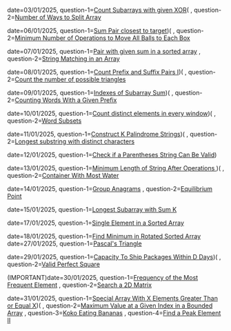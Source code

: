 date=03/01/2025, question-1=[Count Subarrays with given XOR]([https://www.google.com](https://www.geeksforgeeks.org/problems/count-subarray-with-given-xor/1))(
               , question-2=[Number of Ways to Split Array](https://leetcode.com/problems/number-of-ways-to-split-array/description/?envType=daily-question&envId=2025-01-03)

date=06/01/2025, question-1=[Sum Pair closest to target]([https://www.geeksforgeeks.org/problems/pair-in-array-whose-sum-is-closest-to-x1124/1))(
               , question-2=[Minimum Number of Operations to Move All Balls to Each Box](https://leetcode.com/problems/minimum-number-of-operations-to-move-all-balls-to-each-box/description/?envType=daily-question&envId=2025-01-06)


date=07/01/2025, question-1=[Pair with given sum in a sorted array]([https://www.geeksforgeeks.org/problem-of-the-day])
               , question-2=[String Matching in an Array](https://leetcode.com/problems/string-matching-in-an-array/description/?envType=daily-question&envId=2025-01-07)
               
date=08/01/2025, question-1=[Count Prefix and Suffix Pairs I]([https://leetcode.com/problems/count-prefix-and-suffix-pairs-i/description/?envType=daily-question&envId=2025-01-08))(
               , question-2=[Count the number of possible triangles](https://www.geeksforgeeks.org/problems/count-possible-triangles-1587115620/1)


date=09/01/2025, question-1=[Indexes of Subarray Sum]([https://www.geeksforgeeks.org/problems/subarray-with-given-sum-1587115621/1]))(
               , question-2=[Counting Words With a Given Prefix](https://leetcode.com/problems/counting-words-with-a-given-prefix/description/?envType=daily-question&envId=2025-01-09)

date=10/01/2025, question-1=[Count distinct elements in every window]([https://www.geeksforgeeks.org/problems/count-distinct-elements-in-every-window/1]))(
               , question-2=[Word Subsets](https://leetcode.com/problems/word-subsets/description/?envType=daily-question&envId=2025-01-10)   

date=11/01/2025, question-1=[Construct K Palindrome Strings]([https://leetcode.com/problems/construct-k-palindrome-strings/description/?envType=daily-question&envId=2025-01-11]))(
               , question-2=[Longest substring with distinct characters
](https://www.geeksforgeeks.org/problems/longest-distinct-characters-in-string5848/1)  

date=12/01/2025, question-1=[Check if a Parentheses String Can Be Valid]([https://leetcode.com/problems/check-if-a-parentheses-string-can-be-valid/description/?envType=daily-question&envId=2025-01-12]))


date=13/01/2025, question-1=[Minimum Length of String After Operations
]([https://leetcode.com/problems/minimum-length-of-string-after-operations/description/?envType=daily-question&envId=2025-01-13]))(
               , question-2=[Container With Most Water]([https://www.geeksforgeeks.org/problems/container-with-most-water0535/1])
               
date=14/01/2025, question-1=[Group Anagrams]([https://leetcode.com/problems/group-anagrams/submissions/1508339393/])
                , question-2=[Equilibrium Point]([https://geeksforgeeks.org/problems/equilibrium-point-1587115620/1])

date=15/01/2025, question-1=[Longest Subarray with Sum K]([https://www.geeksforgeeks.org/problems/longest-sub-array-with-sum-k0809/1])

date=17/01/2025, question-1=[Single Element in a Sorted Array]([https://leetcode.com/problems/single-element-in-a-sorted-array/description/])

date=18/01/2025, question-1=[Find Minimum in Rotated Sorted Array]([https://leetcode.com/problems/find-minimum-in-rotated-sorted-array/submissions/1512708939/])
date=27/01/2025, question-1=[Pascal's Triangle]([https://leetcode.com/problems/pascals-triangle/description/])


date=29/01/2025, question-1=[Capacity To Ship Packages Within D Days]([https://leetcode.com/problems/capacity-to-ship-packages-within-d-days/description/))(
               , question-2=[Valid Perfect Square](https://leetcode.com/problems/valid-perfect-square/description/)

(IMPORTANT)date=30/01/2025, question-1=[Frequency of the Most Frequent Element]([https://leetcode.com/problems/frequency-of-the-most-frequent-element/description/])
               , question-2=[Search a 2D Matrix]([https://leetcode.com/problems/search-a-2d-matrix/submissions/1525202420/])

date=31/01/2025, question-1=[Special Array With X Elements Greater Than or Equal X]([https://leetcode.com/submissions/detail/1526556628/]))(
               , question-2=[Maximum Value at a Given Index in a Bounded Array](https://leetcode.com/submissions/detail/1526556628/) 
               , question-3=[Koko Eating Bananas](https://leetcode.com/submissions/detail/1526344786/) 
               , question-4=[Find a Peak Element II](https://leetcode.com/submissions/detail/1526260734/) 
